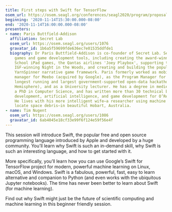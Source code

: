 ```yaml
---
title: First steps with Swift for TensorFlow
osem_url: https://osem.seagl.org/conferences/seagl2020/program/proposals/801
beginning: '2020-11-14T15:30:00.000-08:00'
end: '2020-11-14T16:00:00.000-08:00'
presenters:
- name: Paris Buttfield-Addison
  affiliation: Secret Lab
  osem_url: https://osem.seagl.org/users/1076
  gravatar_id: 1b6a5f59699fde636ec7e01535ddfde1
  biography: Dr Paris Buttfield-Addison is co-founder of Secret Lab. Secret Lab builds
    games and game development tools, including creating the award-winning ABC Play
    School iPad games, the Qantas airlines 'Joey Playbox', supporting the BAFTA- and
    IGF-winning Night in the Woods, and creating and building the popular open source
    YarnSpinner narrative game framework. Paris formerly worked as mobile product
    manager for Meebo (acquired by Google), as the Program Manager for GovHack (the
    longest running and largest government-supported open-data hackathon in the Southern
    Hemisphere), and as a University lecturer. He has a degree in medieval history,
    a PhD in Computer Science, and has written more than 30 technical books on mobile
    development, artificial intelligence, and game development for O’Reilly Media.
    He lives with his more intelligent wife—a researcher using machine learning to
    locate space debris—in beautiful Hobart, Australia.
- name: Tim Nugent
  osem_url: https://osem.seagl.org/users/1086
  gravatar_id: 6ab4045e18cf33e99f6f124e59f56e4f
---
```


This session will introduce Swift, the popular free and open source programming language introduced by Apple and developed by a huge community. You’ll learn why Swift is such an in-demand skill, why Swift is such an interesting language, and how to get started with it.

More specifically, you’ll learn how you can use Google’s Swift for TensorFlow project for modern, powerful machine learning on Linux, macOS, and Windows. Swift is a fabulous, powerful, fast, easy to learn alternative and companion to Python (and even works with the ubiquitous Jupyter notebooks). The time has never been better to learn about Swift (for machine learning).

Find out why Swift might just be the future of scientific computing and machine learning in this beginner friendly session.
